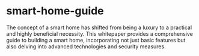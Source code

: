 # smart-home-guide
The concept of a smart home has shifted from being a luxury to a practical and highly beneficial necessity. This whitepaper provides a comprehensive guide to building a smart home, incorporating not just basic features but also delving into advanced technologies and security measures.
